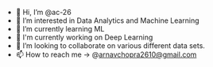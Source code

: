 - 👋 Hi, I’m @ac-26
- 👀 I’m interested in Data Analytics and Machine Learning
- 🌱 I’m currently learning ML
- 📝 I'm currently working on Deep Learning
- 💞️ I’m looking to collaborate on various different data sets.
- 📫 How to reach me -> @arnavchopra2610@gmail.com

<!---
ac-26/ac-26 is a ✨ special ✨ repository because its `README.md` (this file) appears on your GitHub profile.
You can click the Preview link to take a look at your changes.
--->
